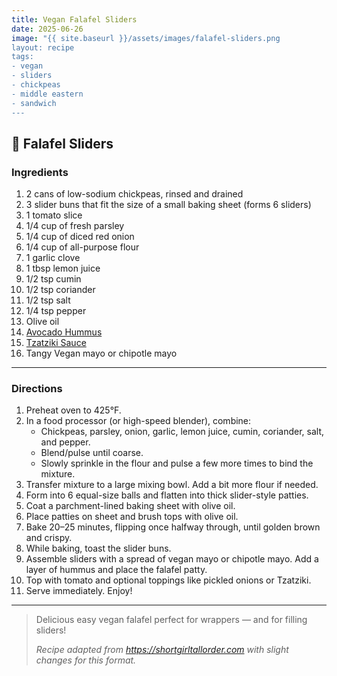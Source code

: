 ```yaml
---
title: Vegan Falafel Sliders
date: 2025-06-26
image: "{{ site.baseurl }}/assets/images/falafel-sliders.png
layout: recipe
tags:
- vegan
- sliders
- chickpeas
- middle eastern
- sandwich
---
```


## 🧆 Falafel Sliders


### Ingredients

1. 2 cans of low-sodium chickpeas, rinsed and drained  
2. 3 slider buns that fit the size of a small baking sheet (forms 6 sliders)  
3. 1 tomato slice  
4. 1/4 cup of fresh parsley  
5. 1/4 cup of diced red onion  
6. 1/4 cup of all-purpose flour  
7. 1 garlic clove  
8. 1 tbsp lemon juice  
9. 1/2 tsp cumin  
10. 1/2 tsp coriander  
11. 1/2 tsp salt  
12. 1/4 tsp pepper  
13. Olive oil  
14. [Avocado Hummus](/vegan-avocado-hummus)  
15. [Tzatziki Sauce](/vegan-tzaziki)  
16. Tangy Vegan mayo or chipotle mayo  

---

### Directions

1. Preheat oven to 425°F.  
2. In a food processor (or high-speed blender), combine:  
   - Chickpeas, parsley, onion, garlic, lemon juice, cumin, coriander, salt, and pepper.  
   - Blend/pulse until coarse.  
   - Slowly sprinkle in the flour and pulse a few more times to bind the mixture.  
3. Transfer mixture to a large mixing bowl. Add a bit more flour if needed.  
4. Form into 6 equal-size balls and flatten into thick slider-style patties.  
5. Coat a parchment-lined baking sheet with olive oil.  
6. Place patties on sheet and brush tops with olive oil.  
7. Bake 20–25 minutes, flipping once halfway through, until golden brown and crispy.  
8. While baking, toast the slider buns.  
9. Assemble sliders with a spread of vegan mayo or chipotle mayo. Add a layer of hummus and place the falafel patty.  
10. Top with tomato and optional toppings like pickled onions or Tzatziki.  
11. Serve immediately. Enjoy!

---

> Delicious easy vegan falafel perfect for wrappers — and for filling sliders!  
>  
> *Recipe adapted from https://shortgirltallorder.com with slight changes for this format.*
